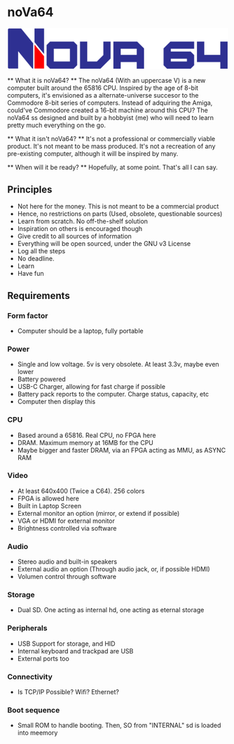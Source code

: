 # noVa64

![noVa64 logo](https://raw.githubusercontent.com/dmolinagarcia/nova64/main/docs/img/logo_nova64_big.png)

** What it is noVa64? **
The noVa64 (With an uppercase V) is a new computer built around the 65816 CPU. Inspired by the age of 8-bit computers, it's envisioned as a alternate-universe succesor to the Commodore 8-bit series of computers. Instead of adquiring the Amiga, could've Commodore created a 16-bit machine around this CPU? The noVa64 ss designed and built by a hobbyist (me) who will need to learn pretty much everything on the go.

** What it isn't noVa64? **
It's not a professional or commercially viable product.  It's not meant to be mass produced. It's not a recreation of any pre-existing computer, although it will be inspired by many.

** When will it be ready? **
Hopefully, at some point. That's all I can say.


## Principles

- Not here for the money. This is not meant to be a commercial product
- Hence, no restrictions on parts (Used, obsolete, questionable sources)
- Learn from scratch. No off-the-shelf solution
- Inspiration on others is encouraged though
- Give credit to all sources of information
- Everything will be open sourced, under the GNU v3 License
- Log all the steps
- No deadline. 
- Learn
- Have fun

## Requirements

### Form factor

- Computer should be a laptop, fully portable

### Power

- Single and low voltage. 5v is very obsolete. At least 3.3v, maybe even lower
- Battery powered
- USB-C Charger, allowing for fast charge if possible
- Battery pack reports to the computer. Charge status, capacity, etc
- Computer then display this

### CPU

- Based around a 65816. Real CPU, no FPGA here
- DRAM. Maximum memory at 16MB for the CPU
- Maybe bigger and faster DRAM, via an FPGA acting as MMU, as ASYNC RAM

### Video

- At least 640x400 (Twice a C64). 256 colors
- FPGA is allowed here
- Built in Laptop Screen
- External monitor an option (mirror, or extend if possible)
- VGA or HDMI for external monitor
- Brightness controlled via software

### Audio

- Stereo audio and built-in speakers
- External audio an option (Through audio jack, or, if possible HDMI)
- Volumen control through software

### Storage

- Dual SD. One acting as internal hd, one acting as eternal storage

### Peripherals

- USB Support for storage, and HID
- Internal keyboard and trackpad are USB
- External ports too

### Connectivity

- Is TCP/IP Possible? Wifi? Ethernet?

### Boot sequence

- Small ROM to handle booting. Then, SO from "INTERNAL" sd is loaded into meemory